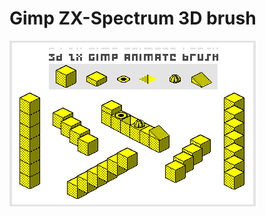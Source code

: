 # Gimp ZX-Spectrum 3D brush

![](https://github.com/da0ab/Gimp-ZX-Spectrum-3D-brush/blob/master/gimp_zx_3d_brush.png?raw=true)
